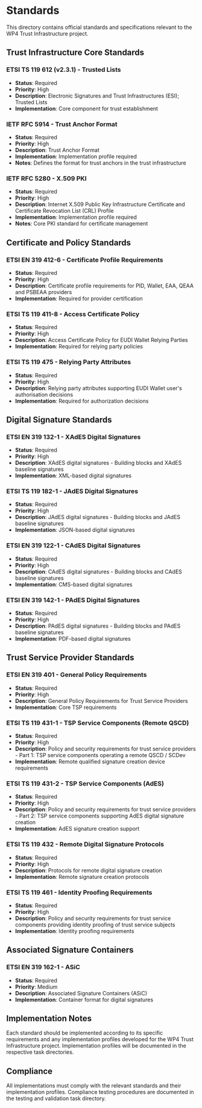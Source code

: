 # Standards

This directory contains official standards and specifications relevant to the WP4 Trust Infrastructure project.

## Trust Infrastructure Core Standards

### ETSI TS 119 612 (v2.3.1) - Trusted Lists
- **Status**: Required
- **Priority**: High
- **Description**: Electronic Signatures and Trust Infrastructures (ESI); Trusted Lists
- **Implementation**: Core component for trust establishment

### IETF RFC 5914 - Trust Anchor Format
- **Status**: Required
- **Priority**: High
- **Description**: Trust Anchor Format
- **Implementation**: Implementation profile required
- **Notes**: Defines the format for trust anchors in the trust infrastructure

### IETF RFC 5280 - X.509 PKI
- **Status**: Required
- **Priority**: High
- **Description**: Internet X.509 Public Key Infrastructure Certificate and Certificate Revocation List (CRL) Profile
- **Implementation**: Implementation profile required
- **Notes**: Core PKI standard for certificate management

## Certificate and Policy Standards

### ETSI EN 319 412-6 - Certificate Profile Requirements
- **Status**: Required
- **Priority**: High
- **Description**: Certificate profile requirements for PID, Wallet, EAA, QEAA and PSBEAA providers
- **Implementation**: Required for provider certification

### ETSI TS 119 411-8 - Access Certificate Policy
- **Status**: Required
- **Priority**: High
- **Description**: Access Certificate Policy for EUDI Wallet Relying Parties
- **Implementation**: Required for relying party policies

### ETSI TS 119 475 - Relying Party Attributes
- **Status**: Required
- **Priority**: High
- **Description**: Relying party attributes supporting EUDI Wallet user's authorisation decisions
- **Implementation**: Required for authorization decisions

## Digital Signature Standards

### ETSI EN 319 132-1 - XAdES Digital Signatures
- **Status**: Required
- **Priority**: High
- **Description**: XAdES digital signatures - Building blocks and XAdES baseline signatures
- **Implementation**: XML-based digital signatures

### ETSI TS 119 182-1 - JAdES Digital Signatures
- **Status**: Required
- **Priority**: High
- **Description**: JAdES digital signatures - Building blocks and JAdES baseline signatures
- **Implementation**: JSON-based digital signatures

### ETSI EN 319 122-1 - CAdES Digital Signatures
- **Status**: Required
- **Priority**: High
- **Description**: CAdES digital signatures - Building blocks and CAdES baseline signatures
- **Implementation**: CMS-based digital signatures

### ETSI EN 319 142-1 - PAdES Digital Signatures
- **Status**: Required
- **Priority**: High
- **Description**: PAdES digital signatures - Building blocks and PAdES baseline signatures
- **Implementation**: PDF-based digital signatures

## Trust Service Provider Standards

### ETSI EN 319 401 - General Policy Requirements
- **Status**: Required
- **Priority**: High
- **Description**: General Policy Requirements for Trust Service Providers
- **Implementation**: Core TSP requirements

### ETSI TS 119 431-1 - TSP Service Components (Remote QSCD)
- **Status**: Required
- **Priority**: High
- **Description**: Policy and security requirements for trust service providers - Part 1: TSP service components operating a remote QSCD / SCDev
- **Implementation**: Remote qualified signature creation device requirements

### ETSI TS 119 431-2 - TSP Service Components (AdES)
- **Status**: Required
- **Priority**: High
- **Description**: Policy and security requirements for trust service providers - Part 2: TSP service components supporting AdES digital signature creation
- **Implementation**: AdES signature creation support

### ETSI TS 119 432 - Remote Digital Signature Protocols
- **Status**: Required
- **Priority**: High
- **Description**: Protocols for remote digital signature creation
- **Implementation**: Remote signature creation protocols

### ETSI TS 119 461 - Identity Proofing Requirements
- **Status**: Required
- **Priority**: High
- **Description**: Policy and security requirements for trust service components providing identity proofing of trust service subjects
- **Implementation**: Identity proofing requirements

## Associated Signature Containers

### ETSI EN 319 162-1 - ASiC
- **Status**: Required
- **Priority**: Medium
- **Description**: Associated Signature Containers (ASiC)
- **Implementation**: Container format for digital signatures

## Implementation Notes

Each standard should be implemented according to its specific requirements and any implementation profiles developed for the WP4 Trust Infrastructure project. Implementation profiles will be documented in the respective task directories.

## Compliance

All implementations must comply with the relevant standards and their implementation profiles. Compliance testing procedures are documented in the testing and validation task directory.

